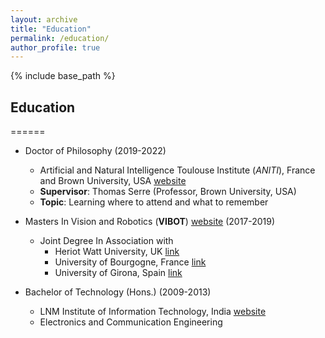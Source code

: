 ```yaml
---
layout: archive
title: "Education"
permalink: /education/
author_profile: true
---
```


{% include base_path %}

## Education
======

* Doctor of Philosophy (2019-2022)
  * Artificial and Natural Intelligence Toulouse Institute (*ANITI*), France and Brown University, USA  [website](https://serre-lab.clps.brown.edu/person/mohit-vaishnav/)
  * __Supervisor__: Thomas Serre (Professor, Brown University, USA)
  * __Topic__: Learning where to attend and what to remember 

* Masters In Vision and Robotics (__VIBOT__) [website](https://www.vibot.org/joint-msc-in-vision--robotics.html) (2017-2019)
  * Joint Degree In Association with 
    * Heriot Watt University, UK [link](https://www.hw.ac.uk/)
    * University of Bourgogne, France [link](http://en.u-bourgogne.fr/)
    * University of Girona, Spain [link](http://www.udg.edu/en/)
  
* Bachelor of Technology (Hons.) (2009-2013)
  * LNM Institute of Information Technology, India  [website](https://www.lnmiit.ac.in/)
  * Electronics and Communication Engineering
  
